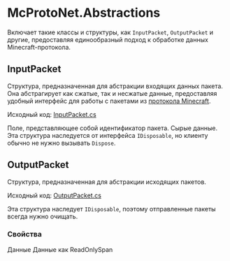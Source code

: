 # McProtoNet.Abstractions

Включает такие классы и структуры, как `InputPacket`, `OutputPacket` и другие, предоставляя единообразный подход к обработке данных Minecraft-протокола.

## InputPacket

Структура, предназначенная для абстракции входящих данных пакета.
Она абстрагирует как сжатые, так и несжатые данные, предоставляя удобный интерфейс для работы с пакетами из [протокола Minecraft](https://minecraft.wiki/w/Minecraft_Wiki:Projects/wiki.vg_merge/Protocol#Packet_format).

Исходный код: [InputPacket.cs](https://github.com/Titlehhhh/McProtoNet/blob/dev/src/McProtoNet.Abstractions/InputPacket.cs)

<deflist>
    <def title="Id: int">
        Поле, представляющее собой идентификатор пакета.
    </def>
    <def title="Data: Memory<byte>">
        Сырые данные.
    </def>
</deflist>

<note>
Эта структура наследуется от интерфейса <code>IDisposable</code>,
но клиенту обычно не нужно вызывать <code>Dispose</code>.
</note>

## OutputPacket

Структура, предназначенная для абстракции исходящих пакетов.

Исходный код: [OutputPacket.cs](https://github.com/Titlehhhh/McProtoNet/blob/dev/src/McProtoNet.Abstractions/OutputPacket.cs)

<warning>
Эта структура наследует <code>IDisposable</code>, поэтому отправленные пакеты всегда нужно очищать.
</warning>

### Свойства

<deflist>
<def title="Memory: ReadOnlyMemory<byte>">
Данные
</def>
<def title="Span: ReadOnlySpany<byte>">
Данные как ReadOnlySpan
</def>
</deflist>